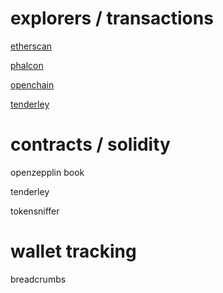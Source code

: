 # explorers / transactions

<a href="https://etherscan.io">etherscan</a>

<a href="https://phalcon.xyz">phalcon</a>

<a href="https://openchain.xyz">openchain</a>

<a href="https://tenderly.co">tenderley</a>

# contracts / solidity

openzepplin book

tenderley

tokensniffer

# wallet tracking

breadcrumbs

